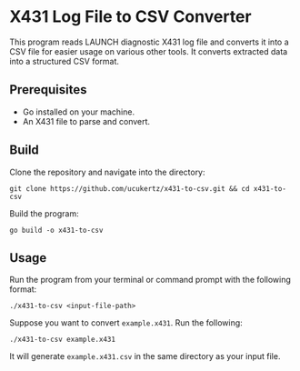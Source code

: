 # X431 Log File to CSV Converter

This program reads LAUNCH diagnostic X431 log file and converts it into a CSV file for easier usage on various other tools.
It converts extracted data into a structured CSV format.

## Prerequisites
 - Go installed on your machine.
 - An X431 file to parse and convert.

## Build
Clone the repository and navigate into the directory:

`git clone https://github.com/ucukertz/x431-to-csv.git && cd x431-to-csv`

Build the program:

`go build -o x431-to-csv`

## Usage
Run the program from your terminal or command prompt with the following format:

`./x431-to-csv <input-file-path>`

Suppose you want to convert `example.x431`. Run the following:

`./x431-to-csv example.x431`

It will generate `example.x431.csv` in the same directory as your input file.